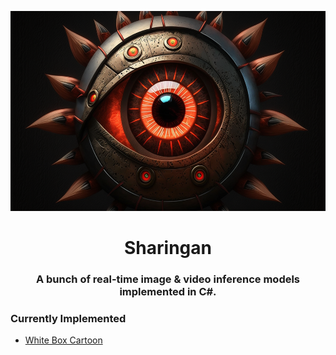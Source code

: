 <p align="center">
    <img src="SharinganSplash.png" width="555" height="320">
</p>
<h1 align="center">Sharingan</h1>
<h3 align="center">A bunch of real-time image &amp; video inference models implemented in C#.</h3>

### Currently Implemented
- [White Box Cartoon](Paper/WhiteBoxCartoon.pdf)